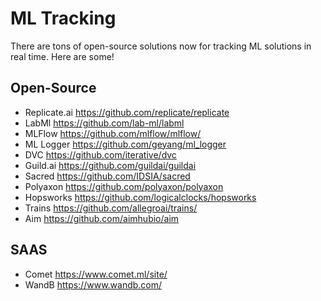 # ML Tracking

There are tons of open-source solutions now for tracking ML solutions in real time. Here are some!

## Open-Source

* Replicate.ai https://github.com/replicate/replicate
* LabMl https://github.com/lab-ml/labml
* MLFlow https://github.com/mlflow/mlflow/
* ML Logger https://github.com/geyang/ml_logger
* DVC https://github.com/iterative/dvc
* Guild.ai https://github.com/guildai/guildai
* Sacred https://github.com/IDSIA/sacred
* Polyaxon https://github.com/polyaxon/polyaxon
* Hopsworks https://github.com/logicalclocks/hopsworks
* Trains https://github.com/allegroai/trains/
* Aim https://github.com/aimhubio/aim

## SAAS

* Comet https://www.comet.ml/site/
* WandB https://www.wandb.com/
